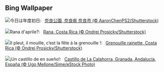 ## Bing Wallpaper
![](https://www.bing.com/th?id=OHR.CherryBlossom2025_JA-JP1573820444_UHD.jpg&w=1000)今日は年度初日:&nbsp;&ensp;[奈良公園, 奈良県 奈良市 (© AaronChenPS2/Shutterstock)](https://www.bing.com/th?id=OHR.CherryBlossom2025_JA-JP1573820444_UHD.jpg)
<br><br/>
![](https://www.bing.com/th?id=OHR.TicanFrog_IT-IT7236834033_UHD.jpg&w=1000)Rana d'aprile?:&nbsp;&ensp;[Rana, Costa Rica (© Ondrej Prosicky/Shutterstock)](https://www.bing.com/th?id=OHR.TicanFrog_IT-IT7236834033_UHD.jpg)
<br><br/>
![](https://www.bing.com/th?id=OHR.TicanFrog_FR-FR5747392507_UHD.jpg&w=1000)Il pleut, il mouille, c’est la fête à la grenouille !:&nbsp;&ensp;[Grenouille rainette, Costa Rica (© Ondrej Prosicky/Shutterstock)](https://www.bing.com/th?id=OHR.TicanFrog_FR-FR5747392507_UHD.jpg)
<br><br/>
![](https://www.bing.com/th?id=OHR.CerezoEnFlor_ES-ES6779922174_UHD.jpg&w=1000)¡Un castillo de en sueño!:&nbsp;&ensp;[Castillo de La Calahorra, Granada, Andalucía, España (© Ugo Mellone/Sime/eStock Photo)](https://www.bing.com/th?id=OHR.CerezoEnFlor_ES-ES6779922174_UHD.jpg)
<br><br/>
